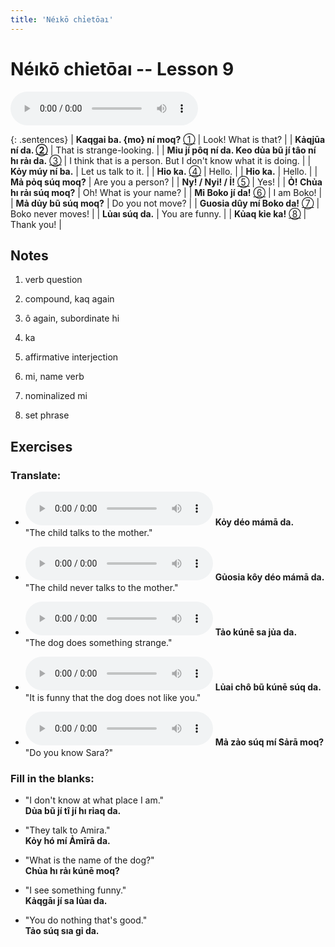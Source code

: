 ```yaml
---
title: 'Néıkō chỉetōaı'
---
```

# **Néıkō chỉetōaı** -- Lesson 9

<audio id="mainaudio" controls src="lesson.mp3"></audio>

{: .sentences}
| **Kaqgai ba. {mo} ní moq?** [①](#fn-1)     | Look! What is that? |
| **Kảqjūa ní da. [②](#fn-2)** | That is strange-looking. |
| **Miu jí pôq ní da. Keo dủa bũ jí tâo ní hı rảı da.** [③](#fn-3) | I think that is a person. But I don't know what it is doing. |
| **Kỏy múy ní ba.**  | Let us talk to it. |
| **Hỉo ka.** [④](#fn-4) | Hello. |
| **Hỉo ka.** | Hello. |
| **Mả pỏq súq moq?**  | Are you a person? |
| **Ny! / Nyi! / Ỉ!** [⑤](#fn-5) | Yes! |
| **Ỏ! Chủa hı rảı súq moq?**  | Oh! What is your name? |
| **Mỉ Boko jí da!** [⑥](#fn-6) | I am Boko! |
| **Mả dủy bũ súq moq?** | Do you not move? |
| **Guosia dûy mí Boko da!** [⑦](#fn-7) | Boko never moves! |
| **Lủaı súq da.** | You are funny. |
| **Kủaq kỉe ka!** [⑧](#fn-8) | Thank you! |

## Notes

1. <a name="fn-1" /> verb question

2. <a name="fn-2" /> compound, kaq again

3. <a name="fn-3" /> ô again, subordinate hi

4. <a name="fn-4" /> ka 

5. <a name="fn-5" /> affirmative interjection

6. <a name="fn-6" /> mi, name verb

7. <a name="fn-7" /> nominalized mi

8. <a name="fn-8" /> set phrase

## Exercises

### Translate:

- <audio controls src="ex1.mp3"></audio>
  **Kỏy déo mámā da.**  
  <span class="spoiler">"The child talks to the mother."</span>
  
- <audio controls src="ex2.mp3"></audio>
  **Gủosia kôy déo mámā da.**  
  <span class="spoiler">"The child never talks to the mother."</span>
  
- <audio controls src="ex3.mp3"></audio>
  **Tảo kúnē sa jủa da.**  
  <span class="spoiler">"The dog does something strange."</span>
  
- <audio controls src="ex4.mp3"></audio>
  **Lủai chô bũ kúnē súq da.**  
  <span class="spoiler">"It is funny that the dog does not like you."</span>
  
- <audio controls src="ex5.mp3"></audio>
  **Mả zảo súq mí Sảrā moq?**  
  <span class="spoiler">"Do you know Sara?"</span>

### Fill in the blanks:

- "I don't know at what place I am."  
  **<span class="spoiler">Dủa</span> bũ jí <span class="spoiler">tî</span> jí <span class="spoiler">hı</span> rỉaq da.**
  
- "They talk to Amira."  
  **<span class="spoiler">Kỏy</span> hó <span class="spoiler">mí</span> Ảmīrā da.**
  
- "What is the name of the dog?"  
  **<span class="spoiler">Chủa</span> hı <span class="spoiler">rảı</span> kúnē <span class="spoiler">moq</span>?**
  
- "I see something funny."  
  **<span class="spoiler">Kảqgāı</span> jí sa <span class="spoiler">lủaı</span> da.**
  
- "You do nothing that's good."  
  **<span class="spoiler">Tảo</span> súq <span class="spoiler">sıa</span> gỉ da.**
